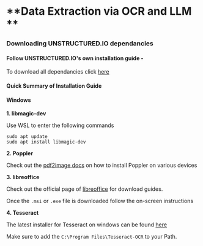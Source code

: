 # **Data Extraction via OCR and LLM **

### **Downloading UNSTRUCTURED.IO dependancies** 

#### Follow UNSTRUCTURED.IO's own installation guide - 

To download all dependancies click [here](https://docs.unstructured.io/open-source/installation/full-installation)

#### Quick Summary of Installation Guide 

#### **Windows**

**1. libmagic-dev**

Use WSL to enter the following commands 
``` 
sudo apt update 
sudo apt install libmagic-dev
```

**2. Poppler**

Check out the [pdf2image docs](https://pdf2image.readthedocs.io/en/latest/installation.html) on how to install Poppler on various devices 

**3. libreoffice**

Check out the official page of [libreoffice](https://www.libreoffice.org/download/download-libreoffice/) for download guides. 

Once the `.msi` or `.exe` file is downloaded follow the on-screen instructions

**4. Tesseract**

The latest installer for Tesseract on windows can be found [here](https://github.com/UB-Mannheim/tesseract/wiki)

Make sure to add the `C:\Program Files\Tesseract-OCR` to your Path.
